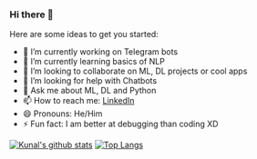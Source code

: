 ### Hi there 👋

<!--
**AlKun25/AlKun25** is a ✨ _special_ ✨ repository because its `README.md` (this file) appears on your GitHub profile.-->

Here are some ideas to get you started:

- 🔭 I’m currently working on Telegram bots
- 🌱 I’m currently learning basics of NLP
- 👯 I’m looking to collaborate on ML, DL projects or cool apps
- 🤔 I’m looking for help with Chatbots
- 💬 Ask me about ML, DL and Python
- 📫 How to reach me: [LinkedIn](https://www.linkedin.com/in/kunalmundada/)
- 😄 Pronouns: He/Him
- ⚡ Fun fact: I am better at debugging than coding XD

[![Kunal's github stats](https://github-readme-stats-pearl-six.vercel.app/api?username=AlKun25&show_icons=false&theme=radical&hide=issues)](https://github.com/AlKun25/github-readme-stats)
[![Top Langs](https://github-readme-stats-pearl-six.vercel.app/api/top-langs/?username=AlKun25&layout=compact&hide=javascript)](https://github.com/AlKun25/github-readme-stats)
